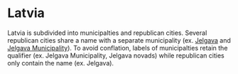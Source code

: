 # Latvia 

Latvia is subdivided into municipalties and republican cities. Several republican cities share a name with a separate municipality (ex. [Jelgava](https://en.wikipedia.org/wiki/Jelgava) and [Jelgava Municipality](https://en.wikipedia.org/wiki/Jelgava_Municipality)). To avoid conflation, labels of municipalties retain the qualifier (ex. Jelgava Municipality, Jelgava novads) while republican cities only contain the name (ex. Jelgava).